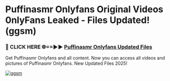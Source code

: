# Puffinasmr Onlyfans Original Videos 0nlyFans Leaked - Files Updated! (ggsm)

<h3>🔴 CLICK HERE 🌐==►► <a href="https://tinyurl.com/ehrbuxhb" rel="nofollow">Puffinasmr Onlyfans Updated Files</a></h3>

Get Puffinasmr Onlyfans and all content. Now you can access all videos and pictures of Puffinasmr Onlyfans. New Updated Files 2025!

[![ggsm](https://i.imgur.com/lVYEuWS.gif)](https://tinyurl.com/ehrbuxhb)
